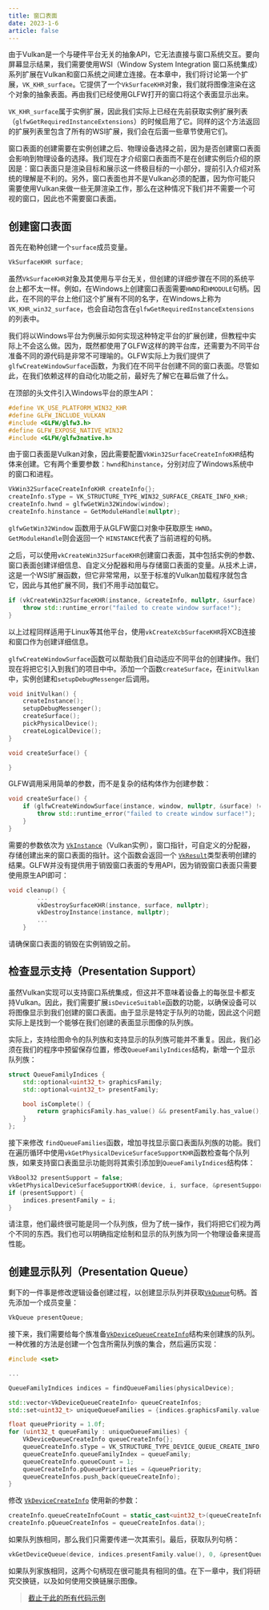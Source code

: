 ```yaml
---
title: 窗口表面
date: 2023-1-6
article: false
---
```


由于Vulkan是一个与硬件平台无关的抽象API，它无法直接与窗口系统交互。要向屏幕显示结果，我们需要使用WSI（Window System Integration 窗口系统集成）系列扩展在Vulkan和窗口系统之间建立连接。在本章中，我们将讨论第一个扩展，`VK_KHR_surface`。它提供了一个`VkSurfaceKHR`对象，我们就将图像渲染在这个对象的抽象表面。再由我们已经使用GLFW打开的窗口将这个表面显示出来。

`VK_KHR_surface`属于实例扩展，因此我们实际上已经在先前获取实例扩展列表（`glfwGetRequiredInstanceExtensions`）的时候启用了它。同样的这个方法返回的扩展列表里包含了所有的WSI扩展，我们会在后面一些章节使用它们。

窗口表面的创建需要在实例创建之后、物理设备选择之前，因为是否创建窗口表面会影响到物理设备的选择。我们现在才介绍窗口表面而不是在创建实例后介绍的原因是：窗口表面只是渲染目标和展示这一终极目标的一小部分，提前引入介绍对系统的理解是不利的。另外，窗口表面也并不是Vulkan必须的配置，因为你可能只需要使用Vulkan来做一些无屏渲染工作，那么在这种情况下我们并不需要一个可视的窗口，因此也不需要窗口表面。

## 创建窗口表面

首先在勒种创建一个`surface`成员变量。

```c++
VkSurfaceKHR surface;
```

虽然`VkSurfaceKHR`对象及其使用与平台无关，但创建的详细步骤在不同的系统平台上都不太一样。例如，在Windows上创建窗口表面需要`HWND`和`HMODULE`句柄。因此，在不同的平台上他们这个扩展有不同的名字，在Windows上称为`VK_KHR_win32_surface`，也会自动包含在`glfwGetRequiredInstanceExtensions`的列表中。

我们将以Windows平台为例展示如何实现这种特定平台的扩展创建，但教程中实际上不会这么做。因为，既然都使用了GLFW这样的跨平台库，还需要为不同平台准备不同的源代码是非常不可理喻的。GLFW实际上为我们提供了`glfwCreateWindowSurface`函数，为我们在不同平台创建不同的窗口表面。尽管如此，在我们依赖这样的自动化功能之前，最好先了解它在幕后做了什么。

在顶部的头文件引入Windows平台的原生API：

```c++
#define VK_USE_PLATFORM_WIN32_KHR
#define GLFW_INCLUDE_VULKAN
#include <GLFW/glfw3.h>
#define GLFW_EXPOSE_NATIVE_WIN32
#include <GLFW/glfw3native.h>
```

由于窗口表面是Vulkan对象，因此需要配置`VkWin32SurfaceCreateInfoKHR`结构体来创建。它有两个重要参数：`hwnd`和`hinstance`，分别对应了Windows系统中的窗口和进程。

```c++
VkWin32SurfaceCreateInfoKHR createInfo{};
createInfo.sType = VK_STRUCTURE_TYPE_WIN32_SURFACE_CREATE_INFO_KHR;
createInfo.hwnd = glfwGetWin32Window(window);
createInfo.hinstance = GetModuleHandle(nullptr);
```

 `glfwGetWin32Window` 函数用于从GLFW窗口对象中获取原生 `HWND`。`GetModuleHandle`则会返回一个 `HINSTANCE`代表了当前进程的句柄。

之后，可以使用`vkCreateWin32SurfaceKHR`创建窗口表面，其中包括实例的参数、窗口表面创建详细信息、自定义分配器和用与存储窗口表面的变量。从技术上讲，这是一个WSI扩展函数，但它非常常用，以至于标准的Vulkan加载程序就包含它，因此与其他扩展不同，我们不用手动加载它。

```c++
if (vkCreateWin32SurfaceKHR(instance, &createInfo, nullptr, &surface) != VK_SUCCESS) {
    throw std::runtime_error("failed to create window surface!");
}
```

以上过程同样适用于Linux等其他平台，使用`vkCreateXcbSurfaceKHR`将XCB连接和窗口作为创建详细信息。



`glfwCreateWindowSurface`函数可以帮助我们自动适应不同平台的创建操作。我们现在将把它引入到我们的项目中中。添加一个函数`createSurface`，在`initVulkan`中，实例创建和`setupDebugMessenger`后调用。

```c++
void initVulkan() {
    createInstance();
    setupDebugMessenger();
    createSurface();
    pickPhysicalDevice();
    createLogicalDevice();
}

void createSurface() {

}
```

GLFW调用采用简单的参数，而不是复杂的结构体作为创建参数：

```c++
void createSurface() {
    if (glfwCreateWindowSurface(instance, window, nullptr, &surface) != VK_SUCCESS) {
        throw std::runtime_error("failed to create window surface!");
    }
}
```

需要的参数依次为 [`VkInstance`](https://www.khronos.org/registry/vulkan/specs/1.0/man/html/VkInstance.html)（Vulkan实例），窗口指针，可自定义的分配器，存储创建出来的窗口表面的指针。这个函数会返回一个 [`VkResult`](https://www.khronos.org/registry/vulkan/specs/1.0/man/html/VkResult.html)类型表明创建的结果。GLFW并没有提供用于销毁窗口表面的专用API，因为销毁窗口表面只需要使用原生API即可：

```c++
void cleanup() {
        ...
        vkDestroySurfaceKHR(instance, surface, nullptr);
        vkDestroyInstance(instance, nullptr);
        ...
    }
```

请确保窗口表面的销毁在实例销毁之前。



## 检查显示支持（Presentation Support）

虽然Vulkan实现可以支持窗口系统集成，但这并不意味着设备上的每张显卡都支持Vulkan。因此，我们需要扩展`isDeviceSuitable`函数的功能，以确保设备可以将图像显示到我们创建的窗口表面。由于显示是特定于队列的功能，因此这个问题实际上是找到一个能够在我们创建的表面显示图像的队列族。

实际上，支持绘图命令的队列族和支持显示的队列族可能并不重复。因此，我们必须在我们的程序中预留保存位置，修改`QueueFamilyIndices`结构，新增一个显示队列族：

```c++
struct QueueFamilyIndices {
    std::optional<uint32_t> graphicsFamily;
    std::optional<uint32_t> presentFamily;

    bool isComplete() {
        return graphicsFamily.has_value() && presentFamily.has_value();
    }
};
```

接下来修改 `findQueueFamilies`函数，增加寻找显示窗口表面队列族的功能。我们在遍历循环中使用`vkGetPhysicalDeviceSurfaceSupportKHR`函数检查每个队列族，如果支持窗口表面显示功能则将其索引添加到`QueueFamilyIndices`结构体：

```c++
VkBool32 presentSupport = false;
vkGetPhysicalDeviceSurfaceSupportKHR(device, i, surface, &presentSupport);
if (presentSupport) {
    indices.presentFamily = i;
}
```

请注意，他们最终很可能是同一个队列族，但为了统一操作，我们将把它们视为两个不同的东西。我们也可以明确指定绘制和显示的队列族为同一个物理设备来提高性能。

## 创建显示队列（Presentation Queue）

剩下的一件事是修改逻辑设备创建过程，以创建显示队列并获取[`VkQueue`](https://www.khronos.org/registry/vulkan/specs/1.0/man/html/VkQueue.html)句柄。首先添加一个成员变量：

```c++
VkQueue presentQueue;
```

接下来，我们需要给每个族准备[`VkDeviceQueueCreateInfo`](https://www.khronos.org/registry/vulkan/specs/1.0/man/html/VkDeviceQueueCreateInfo.html)结构来创建族的队列。一种优雅的方法是创建一个包含所需队列族的集合，然后遍历实现：

```c++
#include <set>

...

QueueFamilyIndices indices = findQueueFamilies(physicalDevice);

std::vector<VkDeviceQueueCreateInfo> queueCreateInfos;
std::set<uint32_t> uniqueQueueFamilies = {indices.graphicsFamily.value(), indices.presentFamily.value()};

float queuePriority = 1.0f;
for (uint32_t queueFamily : uniqueQueueFamilies) {
    VkDeviceQueueCreateInfo queueCreateInfo{};
    queueCreateInfo.sType = VK_STRUCTURE_TYPE_DEVICE_QUEUE_CREATE_INFO;
    queueCreateInfo.queueFamilyIndex = queueFamily;
    queueCreateInfo.queueCount = 1;
    queueCreateInfo.pQueuePriorities = &queuePriority;
    queueCreateInfos.push_back(queueCreateInfo);
}
```

修改 [`VkDeviceCreateInfo`](https://www.khronos.org/registry/vulkan/specs/1.0/man/html/VkDeviceCreateInfo.html) 使用新的参数：

```c++
createInfo.queueCreateInfoCount = static_cast<uint32_t>(queueCreateInfos.size());
createInfo.pQueueCreateInfos = queueCreateInfos.data();
```

如果队列族相同，那么我们只需要传递一次其索引。最后，获取队列句柄：

```c++
vkGetDeviceQueue(device, indices.presentFamily.value(), 0, &presentQueue);
```

如果队列家族相同，这两个句柄现在很可能具有相同的值。在下一章中，我们将研究交换链，以及如何使用交换链展示图像。

> [截止于此的所有代码示例](https://vulkan-tutorial.com/code/05_window_surface.cpp)
